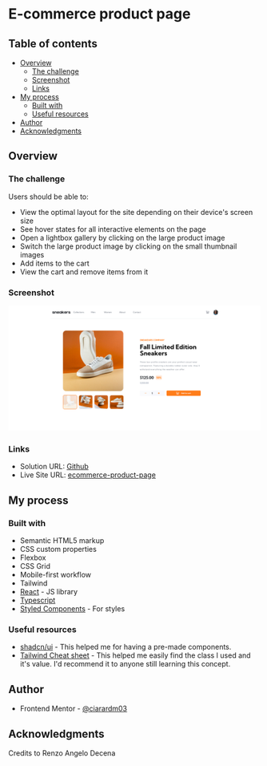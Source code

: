 #  E-commerce product page


## Table of contents

- [Overview](#overview)
  - [The challenge](#the-challenge)
  - [Screenshot](#screenshot)
  - [Links](#links)
- [My process](#my-process)
  - [Built with](#built-with)
  - [Useful resources](#useful-resources)
- [Author](#author)
- [Acknowledgments](#acknowledgments)

## Overview

### The challenge

Users should be able to:

- View the optimal layout for the site depending on their device's screen size
- See hover states for all interactive elements on the page
- Open a lightbox gallery by clicking on the large product image
- Switch the large product image by clicking on the small thumbnail images
- Add items to the cart
- View the cart and remove items from it

### Screenshot
![](public/assets/screenshots/desktop.png)

### Links

- Solution URL: [Github](https://github.com/ciarardm03/Ecommerce-FM)
- Live Site URL: [ecommerce-product-page](https://crdm-ecommerce-product-page.vercel.app/)

## My process

### Built with

- Semantic HTML5 markup
- CSS custom properties
- Flexbox
- CSS Grid
- Mobile-first workflow
- Tailwind
- [React](https://reactjs.org/) - JS library
- [Typescript](https://www.typescriptlang.org/)
- [Styled Components](https://ui.shadcn.com/) - For styles

### Useful resources

- [shadcn/ui](https://ui.shadcn.com/) - This helped me for having a pre-made components.
- [Tailwind Cheat sheet](https://tailwindcomponents.com/cheatsheet/) - This helped me easily find the class I used and it's value. I'd recommend it to anyone still learning this concept.

## Author

- Frontend Mentor - [@ciarardm03](https://www.frontendmentor.io/profile/ciarardm03)

## Acknowledgments

Credits to Renzo Angelo Decena
